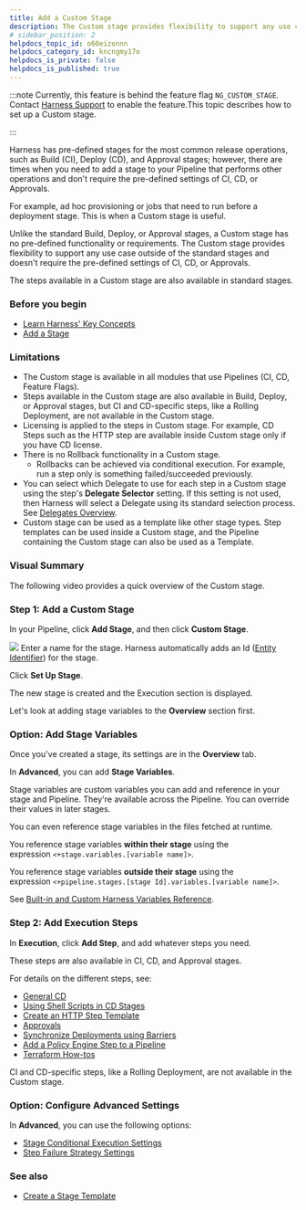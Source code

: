 ```yaml
---
title: Add a Custom Stage
description: The Custom stage provides flexibility to support any use case that doesn't require the pre-defined settings of CI, CD, or Approvals.
# sidebar_position: 2
helpdocs_topic_id: o60eizonnn
helpdocs_category_id: kncngmy17o
helpdocs_is_private: false
helpdocs_is_published: true
---
```



:::note
Currently, this feature is behind the feature flag `NG_CUSTOM_STAGE`. Contact [Harness Support](mailto:support@harness.io) to enable the feature.This topic describes how to set up a Custom stage.

:::

Harness has pre-defined stages for the most common release operations, such as Build (CI), Deploy (CD), and Approval stages; however, there are times when you need to add a stage to your Pipeline that performs other operations and don't require the pre-defined settings of CI, CD, or Approvals.

For example, ad hoc provisioning or jobs that need to run before a deployment stage. This is when a Custom stage is useful.

Unlike the standard Build, Deploy, or Approval stages, a Custom stage has no pre-defined functionality or requirements. The Custom stage provides flexibility to support any use case outside of the standard stages and doesn't require the pre-defined settings of CI, CD, or Approvals.

The steps available in a Custom stage are also available in standard stages.

### Before you begin

* [Learn Harness' Key Concepts](../../getting-started/learn-harness-key-concepts.md)
* [Add a Stage](add-a-stage.md)

### Limitations

* The Custom stage is available in all modules that use Pipelines (CI, CD, Feature Flags).
* Steps available in the Custom stage are also available in Build, Deploy, or Approval stages, but CI and CD-specific steps, like a Rolling Deployment, are not available in the Custom stage.
* Licensing is applied to the steps in Custom stage. For example, CD Steps such as the HTTP step are available inside Custom stage only if you have CD license.
* There is no Rollback functionality in a Custom stage.
	+ Rollbacks can be achieved via conditional execution. For example, run a step only is something failed/succeeded previously.
* You can select which Delegate to use for each step in a Custom stage using the step's **Delegate Selector** setting. If this setting is not used, then Harness will select a Delegate using its standard selection process. See [Delegates Overview](/docs/platform/2_Delegates/get-started-with-delegates/delegates-overview.md).
* Custom stage can be used as a template like other stage types. Step templates can be used inside a Custom stage, and the Pipeline containing the Custom stage can also be used as a Template.

### Visual Summary

The following video provides a quick overview of the Custom stage.

### Step 1: Add a Custom Stage

In your Pipeline, click **Add Stage**, and then click **Custom Stage**.

![](./static/add-a-custom-stage-58.png)
Enter a name for the stage. Harness automatically adds an Id ([Entity Identifier](../20_References/entity-identifier-reference.md)) for the stage.

Click **Set Up Stage**.

The new stage is created and the Execution section is displayed.

Let's look at adding stage variables to the **Overview** section first.

### Option: Add Stage Variables

Once you've created a stage, its settings are in the **Overview** tab.

In **Advanced**, you can add **Stage Variables**.

Stage variables are custom variables you can add and reference in your stage and Pipeline. They're available across the Pipeline. You can override their values in later stages.

You can even reference stage variables in the files fetched at runtime.

You reference stage variables **within their stage** using the expression `<+stage.variables.[variable name]>`.

You reference stage variables **outside their stage** using the expression `<+pipeline.stages.[stage Id].variables.[variable name]>`.

See [Built-in and Custom Harness Variables Reference](../12_Variables-and-Expressions/harness-variables.md).

### Step 2: Add Execution Steps

In **Execution**, click **Add Step**, and add whatever steps you need.

These steps are also available in CI, CD, and Approval stages.

For details on the different steps, see:

* [General CD](/docs/category/general-cd-execution-steps)
* [Using Shell Scripts in CD Stages](../../continuous-delivery/cd-execution/cd-general-steps/using-shell-scripts.md)
* [Create an HTTP Step Template](../13_Templates/harness-template-library.md)
* [Approvals](/docs/category/approvals)
* [Synchronize Deployments using Barriers](../../continuous-delivery/cd-deployments-category/synchronize-deployments-using-barriers.md)
* [Add a Policy Engine Step to a Pipeline](../14_Policy-as-code/add-a-governance-policy-step-to-a-pipeline.md)
* [Terraform How-tos](../../continuous-delivery/cd-advanced/terraform-category/terraform-how-tos.md)

CI and CD-specific steps, like a Rolling Deployment, are not available in the Custom stage.

### Option: Configure Advanced Settings

In **Advanced**, you can use the following options:

* [Stage Conditional Execution Settings](w_pipeline-steps-reference/step-skip-condition-settings.md)
* [Step Failure Strategy Settings](w_pipeline-steps-reference/step-failure-strategy-settings.md)

### See also

* [Create a Stage Template](../13_Templates/add-a-stage-template.md)

